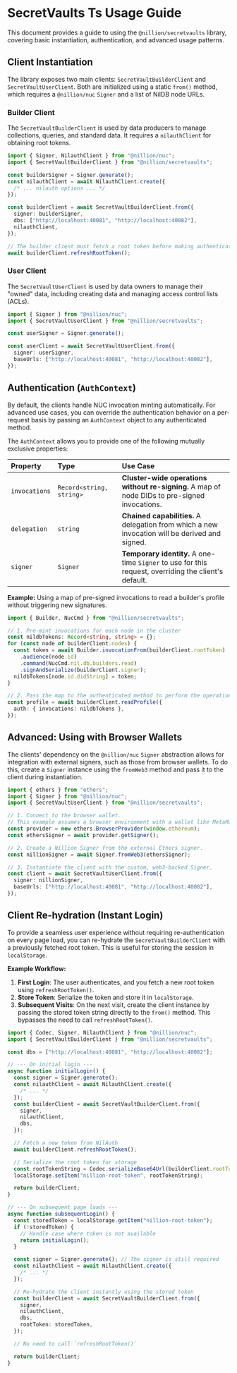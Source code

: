 # SecretVaults Ts Usage Guide

This document provides a guide to using the `@nillion/secretvaults` library, covering basic instantiation, authentication, and advanced usage patterns.

## Client Instantiation

The library exposes two main clients: `SecretVaultBuilderClient` and `SecretVaultUserClient`. Both are initialized using a static `from()` method, which requires a `@nillion/nuc` `Signer` and a list of NilDB node URLs.

### Builder Client

The `SecretVaultBuilderClient` is used by data producers to manage collections, queries, and standard data. It requires a `nilauthClient` for obtaining root tokens.

```typescript
import { Signer, NilauthClient } from "@nillion/nuc";
import { SecretVaultBuilderClient } from "@nillion/secretvaults";

const builderSigner = Signer.generate();
const nilauthClient = await NilauthClient.create({
  /* ... nilauth options ... */
});

const builderClient = await SecretVaultBuilderClient.from({
  signer: builderSigner,
  dbs: ["http://localhost:40081", "http://localhost:40082"],
  nilauthClient,
});

// The builder client must fetch a root token before making authenticated calls.
await builderClient.refreshRootToken();
```

### User Client

The `SecretVaultUserClient` is used by data owners to manage their "owned" data, including creating data and managing access control lists (ACLs).

```typescript
import { Signer } from "@nillion/nuc";
import { SecretVaultUserClient } from "@nillion/secretvaults";

const userSigner = Signer.generate();

const userClient = await SecretVaultUserClient.from({
  signer: userSigner,
  baseUrls: ["http://localhost:40081", "http://localhost:40082"],
});
```

## Authentication (`AuthContext`)

By default, the clients handle NUC invocation minting automatically. For advanced use cases, you can override the authentication behavior on a per-request basis by passing an `AuthContext` object to any authenticated method.

The `AuthContext` allows you to provide one of the following mutually exclusive properties:

| Property      | Type                     | Use Case                                                                                             |
| :------------ | :----------------------- | :--------------------------------------------------------------------------------------------------- |
| `invocations` | `Record<string, string>` | **Cluster-wide operations without re-signing.** A map of node DIDs to pre-signed invocations.        |
| `delegation`  | `string`                 | **Chained capabilities.** A delegation from which a new invocation will be derived and signed.       |
| `signer`      | `Signer`                 | **Temporary identity.** A one-time `Signer` to use for this request, overriding the client's default. |

**Example:** Using a map of pre-signed invocations to read a builder's profile without triggering new signatures.

```typescript
import { Builder, NucCmd } from "@nillion/secretvaults";

// 1. Pre-mint invocations for each node in the cluster
const nildbTokens: Record<string, string> = {};
for (const node of builderClient.nodes) {
  const token = await Builder.invocationFrom(builderClient.rootToken)
    .audience(node.id)
    .command(NucCmd.nil.db.builders.read)
    .signAndSerialize(builderClient.signer);
  nildbTokens[node.id.didString] = token;
}

// 2. Pass the map to the authenticated method to perform the operation without re-signing
const profile = await builderClient.readProfile({
  auth: { invocations: nildbTokens },
});
```

## Advanced: Using with Browser Wallets

The clients' dependency on the `@nillion/nuc` `Signer` abstraction allows for integration with external signers, such as those from browser wallets. To do this, create a `Signer` instance using the `fromWeb3` method and pass it to the client during instantiation.

```typescript
import { ethers } from "ethers";
import { Signer } from "@nillion/nuc";
import { SecretVaultUserClient } from "@nillion/secretvaults";

// 1. Connect to the browser wallet.
// This example assumes a browser environment with a wallet like MetaMask injected.
const provider = new ethers.BrowserProvider(window.ethereum);
const ethersSigner = await provider.getSigner();

// 2. Create a Nillion Signer from the external Ethers signer.
const nillionSigner = await Signer.fromWeb3(ethersSigner);

// 3. Instantiate the client with the custom, web3-backed Signer.
const client = await SecretVaultUserClient.from({
  signer: nillionSigner,
  baseUrls: ["http://localhost:40081", "http://localhost:40082"],
});
```

## Client Re-hydration (Instant Login)

To provide a seamless user experience without requiring re-authentication on every page load, you can re-hydrate the `SecretVaultBuilderClient` with a previously fetched root token. This is useful for storing the session in `localStorage`.

**Example Workflow:**

1.  **First Login**: The user authenticates, and you fetch a new root token using `refreshRootToken()`.
2.  **Store Token**: Serialize the token and store it in `localStorage`.
3.  **Subsequent Visits**: On the next visit, create the client instance by passing the stored token string directly to the `from()` method. This bypasses the need to call `refreshRootToken()`.

```typescript
import { Codec, Signer, NilauthClient } from "@nillion/nuc";
import { SecretVaultBuilderClient } from "@nillion/secretvaults";

const dbs = ["http://localhost:40081", "http://localhost:40082"];

// --- On initial login ---
async function initialLogin() {
  const signer = Signer.generate();
  const nilauthClient = await NilauthClient.create({
    /* ... */
  });
  const builderClient = await SecretVaultBuilderClient.from({
    signer,
    nilauthClient,
    dbs,
  });

  // Fetch a new token from NilAuth
  await builderClient.refreshRootToken();

  // Serialize the root token for storage
  const rootTokenString = Codec.serializeBase64Url(builderClient.rootToken);
  localStorage.setItem("nillion-root-token", rootTokenString);

  return builderClient;
}

// --- On subsequent page loads ---
async function subsequentLogin() {
  const storedToken = localStorage.getItem("nillion-root-token");
  if (!storedToken) {
    // Handle case where token is not available
    return initialLogin();
  }

  const signer = Signer.generate(); // The signer is still required
  const nilauthClient = await NilauthClient.create({
    /* ... */
  });

  // Re-hydrate the client instantly using the stored token
  const builderClient = await SecretVaultBuilderClient.from({
    signer,
    nilauthClient,
    dbs,
    rootToken: storedToken,
  });

  // No need to call `refreshRootToken()`

  return builderClient;
}
```
